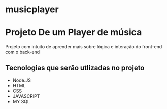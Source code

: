 # musicplayer

<h1>Projeto De um Player de música</h1>
<p>Projeto com intuito de aprender mais sobre lógica e interação do front-end com o back-end</p>

<h2>Tecnologias que serão utlizadas no projeto</h2>

<ul> 
  <li>Node.JS</li>
  <li>HTML</li>
  <li>CSS</li>
  <li>JAVASCRIPT</li>
  <li>MY SQL</li>
  </ul>
